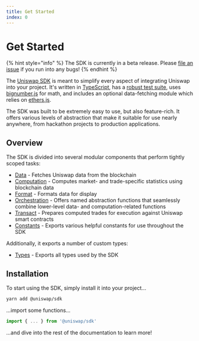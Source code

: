 ```yaml
---
title: Get Started
index: 0
---
```


# Get Started

{% hint style="info" %}
The SDK is currently in a beta release. Please [file an issue](https://github.com/Uniswap/uniswap-sdk/issues) if you run into any bugs!
{% endhint %}

The [Uniswap SDK](https://github.com/Uniswap/uniswap-sdk) is meant to simplify every aspect of integrating Uniswap into your project. It's written in [TypeScript](https://www.typescriptlang.org), has a [robust test suite](https://github.com/Uniswap/uniswap-sdk/tree/master/src/__tests__), uses [bignumber.js](https://github.com/MikeMcl/bignumber.js) for math, and includes an optional data-fetching module which relies on [ethers.js](https://github.com/ethers-io/ethers.js/).

The SDK was built to be extremely easy to use, but also feature-rich. It offers various levels of abstraction that make it suitable for use nearly anywhere, from hackathon projects to production applications.

## Overview

The SDK is divided into several modular components that perform tightly scoped tasks:

- [Data](data.md) - Fetches Uniswap data from the blockchain
- [Computation](computation.md) - Computes market- and trade-specific statistics using blockchain data
- [Format](format.md) - Formats data for display
- [Orchestration](orchestration.md) - Offers named abstraction functions that seamlessly combine lower-level data- and computation-related functions
- [Transact](transact.md) - Prepares computed trades for execution against Uniswap smart contracts
- [Constants](constants.md) - Exports various helpful constants for use throughout the SDK

Additionally, it exports a number of custom types:

- [Types](types.md) - Exports all types used by the SDK

## Installation

To start using the SDK, simply install it into your project...

```bash
yarn add @uniswap/sdk
```

...import some functions...

```javascript
import { ... } from '@uniswap/sdk'
```

...and dive into the rest of the documentation to learn more!
